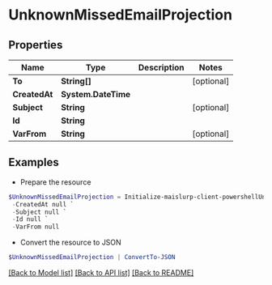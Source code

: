 # UnknownMissedEmailProjection
## Properties

Name | Type | Description | Notes
------------ | ------------- | ------------- | -------------
**To** | **String[]** |  | [optional] 
**CreatedAt** | **System.DateTime** |  | 
**Subject** | **String** |  | [optional] 
**Id** | **String** |  | 
**VarFrom** | **String** |  | [optional] 

## Examples

- Prepare the resource
```powershell
$UnknownMissedEmailProjection = Initialize-maislurp-client-powershellUnknownMissedEmailProjection  -To null `
 -CreatedAt null `
 -Subject null `
 -Id null `
 -VarFrom null
```

- Convert the resource to JSON
```powershell
$UnknownMissedEmailProjection | ConvertTo-JSON
```

[[Back to Model list]](../README#documentation-for-models) [[Back to API list]](../README#documentation-for-api-endpoints) [[Back to README]](../README)

